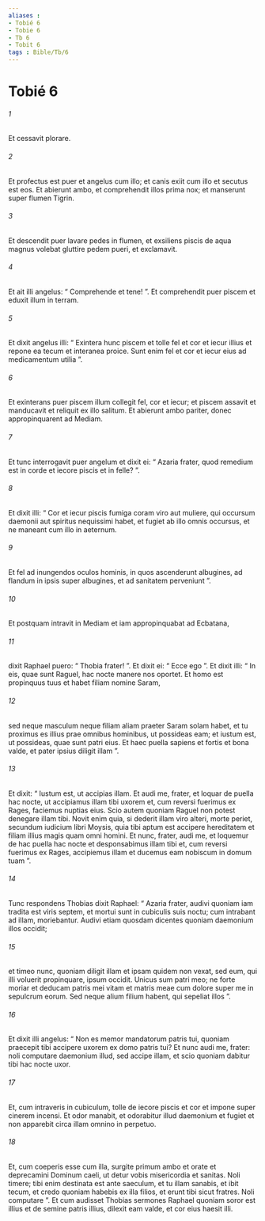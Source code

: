 ```yaml
---
aliases : 
- Tobié 6
- Tobie 6
- Tb 6
- Tobit 6
tags : Bible/Tb/6
---
```


# Tobié 6

###### 1
Et cessavit plorare. 
###### 2
Et profectus est puer et angelus cum illo; et canis exiit cum illo et secutus est eos. Et abierunt ambo, et comprehendit illos prima nox; et manserunt super flumen Tigrin. 
###### 3
Et descendit puer lavare pedes in flumen, et exsiliens piscis de aqua magnus volebat gluttire pedem pueri, et exclamavit. 
###### 4
Et ait illi angelus: “ Comprehende et tene! ”. Et comprehendit puer piscem et eduxit illum in terram. 
###### 5
Et dixit angelus illi: “ Exintera hunc piscem et tolle fel et cor et iecur illius et repone ea tecum et interanea proice. Sunt enim fel et cor et iecur eius ad medicamentum utilia ”. 
###### 6
Et exinterans puer piscem illum collegit fel, cor et iecur; et piscem assavit et manducavit et reliquit ex illo salitum. Et abierunt ambo pariter, donec appropinquarent ad Mediam. 
###### 7
Et tunc interrogavit puer angelum et dixit ei: “ Azaria frater, quod remedium est in corde et iecore piscis et in felle? ”. 
###### 8
Et dixit illi: “ Cor et iecur piscis fumiga coram viro aut muliere, qui occursum daemonii aut spiritus nequissimi habet, et fugiet ab illo omnis occursus, et ne maneant cum illo in aeternum. 
###### 9
Et fel ad inungendos oculos hominis, in quos ascenderunt albugines, ad flandum in ipsis super albugines, et ad sanitatem perveniunt ”.
###### 10
Et postquam intravit in Mediam et iam appropinquabat ad Ecbatana, 
###### 11
dixit Raphael puero: “ Thobia frater! ”. Et dixit ei: “ Ecce ego ”. Et dixit illi: “ In eis, quae sunt Raguel, hac nocte manere nos oportet. Et homo est propinquus tuus et habet filiam nomine Saram, 
###### 12
sed neque masculum neque filiam aliam praeter Saram solam habet, et tu proximus es illius prae omnibus hominibus, ut possideas eam; et iustum est, ut possideas, quae sunt patri eius. Et haec puella sapiens et fortis et bona valde, et pater ipsius diligit illam ”. 
###### 13
Et dixit: “ Iustum est, ut accipias illam. Et audi me, frater, et loquar de puella hac nocte, ut accipiamus illam tibi uxorem et, cum reversi fuerimus ex Rages, faciemus nuptias eius. Scio autem quoniam Raguel non potest denegare illam tibi. Novit enim quia, si dederit illam viro alteri, morte periet, secundum iudicium libri Moysis, quia tibi aptum est accipere hereditatem et filiam illius magis quam omni homini. Et nunc, frater, audi me, et loquemur de hac puella hac nocte et desponsabimus illam tibi et, cum reversi fuerimus ex Rages, accipiemus illam et ducemus eam nobiscum in domum tuam ”. 
###### 14
Tunc respondens Thobias dixit Raphael: “ Azaria frater, audivi quoniam iam tradita est viris septem, et mortui sunt in cubiculis suis noctu; cum intrabant ad illam, moriebantur. Audivi etiam quosdam dicentes quoniam daemonium illos occidit; 
###### 15
et timeo nunc, quoniam diligit illam et ipsam quidem non vexat, sed eum, qui illi voluerit propinquare, ipsum occidit. Unicus sum patri meo; ne forte moriar et deducam patris mei vitam et matris meae cum dolore super me in sepulcrum eorum. Sed neque alium filium habent, qui sepeliat illos ”. 
###### 16
Et dixit illi angelus: “ Non es memor mandatorum patris tui, quoniam praecepit tibi accipere uxorem ex domo patris tui? Et nunc audi me, frater: noli computare daemonium illud, sed accipe illam, et scio quoniam dabitur tibi hac nocte uxor. 
###### 17
Et, cum intraveris in cubiculum, tolle de iecore piscis et cor et impone super cinerem incensi. Et odor manabit, et odorabitur illud daemonium et fugiet et non apparebit circa illam omnino in perpetuo. 
###### 18
Et, cum coeperis esse cum illa, surgite primum ambo et orate et deprecamini Dominum caeli, ut detur vobis misericordia et sanitas. Noli timere; tibi enim destinata est ante saeculum, et tu illam sanabis, et ibit tecum, et credo quoniam habebis ex illa filios, et erunt tibi sicut fratres. Noli computare ”. Et cum audisset Thobias sermones Raphael quoniam soror est illius et de semine patris illius, dilexit eam valde, et cor eius haesit illi.
